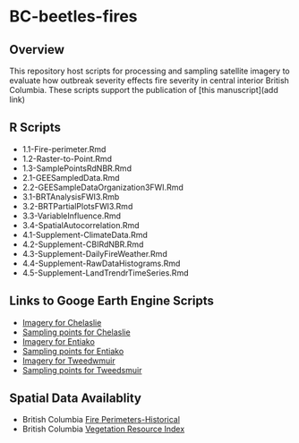 # BC-beetles-fires

## Overview
This repository host scripts for processing and sampling satellite imagery to evaluate how outbreak severity effects fire severity in central interior British Columbia. These scripts support the publication of [this manuscript](add link)

## R Scripts

* 1.1-Fire-perimeter.Rmd
* 1.2-Raster-to-Point.Rmd
* 1.3-SamplePointsRdNBR.Rmd
* 2.1-GEESampledData.Rmd
* 2.2-GEESampleDataOrganization3FWI.Rmd
* 3.1-BRTAnalysisFWI3.Rmb
* 3.2-BRTPartialPlotsFWI3.Rmd
* 3.3-VariableInfluence.Rmd
* 3.4-SpatialAutocorrelation.Rmd
* 4.1-Supplement-ClimateData.Rmd
* 4.2-Supplement-CBIRdNBR.Rmd
* 4.3-Supplement-DailyFireWeather.Rmd
* 4.4-Supplement-RawDataHistograms.Rmd
* 4.5-Supplement-LandTrendrTimeSeries.Rmd


## Links to Googe Earth Engine Scripts


* [Imagery for Chelaslie](https://code.earthengine.google.com/aec31bdbfda4191ad0e38e3d7e2b1f7c)
* [Sampling points for Chelaslie](https://code.earthengine.google.com/879fd51cdddfc2f2c083784d48c6c248)
* [Imagery for Entiako](https://code.earthengine.google.com/504f6153d1a2a1aef7f2ece50c85de42)
* [Sampling points for Entiako](https://code.earthengine.google.com/a20d18851b5041d65f330a8f9156c788)
* [Imagery for Tweedwmuir](https://code.earthengine.google.com/e44e2ba721faecff9b902074d23bf734)
* [Sampling points for Tweedsmuir](https://code.earthengine.google.com/2f00b76ceb26c8d66ed50e9e37519f73)


## Spatial Data Availablity

* British Columbia [Fire Perimeters-Historical](https://catalogue.data.gov.bc.ca/dataset/fire-perimeters-historical) 
* British Columbia [Vegetation Resource Index]()